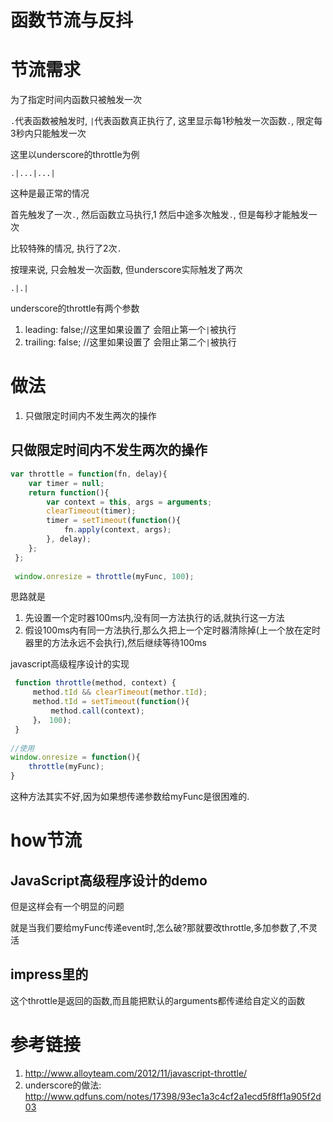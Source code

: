 # 函数节流与反抖

# 节流需求

为了指定时间内函数只被触发一次

`.`代表函数被触发时, `|`代表函数真正执行了, 这里显示每1秒触发一次函数`.`, 限定每3秒内只能触发一次

这里以underscore的throttle为例

`.|...|...|`

这种是最正常的情况

首先触发了一次`.`, 然后函数立马执行,1 然后中途多次触发`.`, 但是每秒才能触发一次

比较特殊的情况, 执行了2次`.`

按理来说, 只会触发一次函数, 但underscore实际触发了两次

`.|.|`

underscore的throttle有两个参数

1. leading: false;//这里如果设置了 会阻止第一个`|`被执行
2. trailing: false; //这里如果设置了 会阻止第二个`|`被执行



# 做法

1. 只做限定时间内不发生两次的操作

## 只做限定时间内不发生两次的操作


```javascript
var throttle = function(fn, delay){
 	var timer = null;
 	return function(){
 		var context = this, args = arguments;
 		clearTimeout(timer);
 		timer = setTimeout(function(){
 			fn.apply(context, args);
 		}, delay);
 	};
 };
 
 window.onresize = throttle(myFunc, 100);

```


思路就是

1. 先设置一个定时器100ms内,没有同一方法执行的话,就执行这一方法
2. 假设100ms内有同一方法执行,那么久把上一个定时器清除掉(上一个放在定时器里的方法永远不会执行),然后继续等待100ms

javascript高级程序设计的实现



```javascript
 function throttle(method, context) {
     method.tId && clearTimeout(methor.tId);
     method.tId = setTimeout(function(){
         method.call(context);
     }， 100);
 }
 
//使用
window.onresize = function(){
    throttle(myFunc);
}
```

这种方法其实不好,因为如果想传递参数给myFunc是很困难的.


# how节流

## JavaScript高级程序设计的demo



但是这样会有一个明显的问题

就是当我们要给myFunc传递event时,怎么破?那就要改throttle,多加参数了,不灵活

## impress里的



这个throttle是返回的函数,而且能把默认的arguments都传递给自定义的函数

# 参考链接

1. http://www.alloyteam.com/2012/11/javascript-throttle/
2. underscore的做法: http://www.qdfuns.com/notes/17398/93ec1a3c4cf2a1ecd5f8ff1a905f2d03